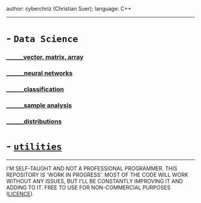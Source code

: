 author: cyberchriz (Christian Suer);
language: C++
___
# - `Data Science`
### [______vector, matrix, array](DataScience/general/docs/array.md)
### [______neural networks](DataScience/neuralnet/docs/neuralnet.md)
### [______classification](DataScience/classification/docs/classification.md)
### [______sample analysis](DataScience/general/docs/sample.md)
### [______distributions](DataScience/distributions/docs/distributions.md)
# - [`utilities`](utilities/docs/utilities.md)
___
I'M SELF-TAUGHT AND NOT A PROFESSIONAL PROGRAMMER. THIS REPOSITORY IS 'WORK IN PROGRESS'.
MOST OF THE CODE WILL WORK WITHOUT ANY ISSUES, BUT I'LL BE CONSTANTLY IMPROVING IT AND ADDING TO IT.
FREE TO USE FOR NON-COMMERCIAL PURPOSES ([LICENCE](LICENSE)).